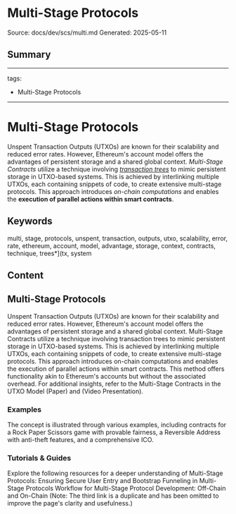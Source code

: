 # Multi-Stage Protocols
Source: docs/dev/scs/multi.md
Generated: 2025-05-11

## Summary
---
tags:
  - Multi-Stage Protocols
---

# Multi-Stage Protocols

Unspent Transaction Outputs (UTXOs) are known for their scalability and reduced error rates. However, Ethereum's account model offers the advantages of persistent storage and a shared global context. *Multi-Stage Contracts* utilize a technique involving [*transaction trees*](tx-tree.md) to mimic persistent storage in UTXO-based systems. This is achieved by interlinking multiple UTXOs, each containing snippets of code, to create extensive multi-stage protocols. This approach introduces _on-chain computations_ and enables the **execution of parallel actions within smart contracts**.

## Keywords
multi, stage, protocols, unspent, transaction, outputs, utxo, scalability, error, rate, ethereum, account, model, advantage, storage, context, contracts, technique, trees*](tx, system

## Content
## Multi-Stage Protocols
Unspent Transaction Outputs (UTXOs) are known for their scalability and reduced error rates. However, Ethereum's account model offers the advantages of persistent storage and a shared global context. Multi-Stage Contracts utilize a technique involving transaction trees to mimic persistent storage in UTXO-based systems. This is achieved by interlinking multiple UTXOs, each containing snippets of code, to create extensive multi-stage protocols. This approach introduces on-chain computations and enables the execution of parallel actions within smart contracts.
This method offers functionality akin to Ethereum's accounts but without the associated overhead.
For additional insights, refer to the Multi-Stage Contracts in the UTXO Model (Paper) and (Video Presentation).

### Examples
The concept is illustrated through various examples, including contracts for a Rock Paper Scissors game with provable fairness, a Reversible Address with anti-theft features, and a comprehensive ICO.

### Tutorials & Guides
Explore the following resources for a deeper understanding of Multi-Stage Protocols:
Ensuring Secure User Entry and Bootstrap Funneling in Multi-Stage Protocols
Workflow for Multi-Stage Protocol Development: Off-Chain and On-Chain
(Note: The third link is a duplicate and has been omitted to improve the page's clarity and usefulness.)
